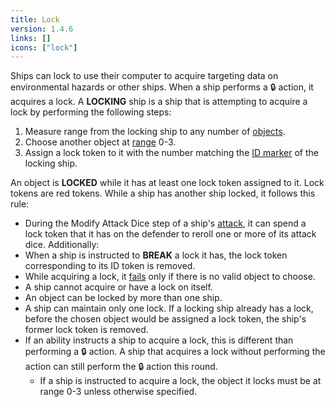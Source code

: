 ```yaml
---
title: Lock
version: 1.4.6
links: []
icons: ["lock"]
---
```


Ships can lock to use their computer to acquire targeting data on environmental hazards or other ships. When a ship performs a :lock: action, it acquires a lock. A **LOCKING** ship is a ship that is attempting to acquire a lock by performing the following steps:

1. Measure range from the locking ship to any number of [objects](/rules/Objects).
2. Choose another object at [range](/rules/Range) 0-3.
3. Assign a lock token to it with the number matching the [ID marker](/rules/Id_Marker) of the locking ship.

An object is **LOCKED** while it has at least one lock token assigned to it. Lock tokens are red tokens. While a ship has another ship locked, it follows this rule:

- During the Modify Attack Dice step of a ship's [attack](/rules/Attack), it can spend a lock token that it has on the defender to reroll one or more of its attack dice. Additionally:
- When a ship is instructed to **BREAK** a lock it has, the lock token corresponding to its ID token is removed.
- While acquiring a lock, it [fails](/rules/Fail) only if there is no valid object to choose.
- A ship cannot acquire or have a lock on itself.
- An object can be locked by more than one ship.
- A ship can maintain only one lock. If a locking ship already has a lock, before the chosen object would be assigned a lock token, the ship's former lock token is removed.
- If an ability instructs a ship to acquire a lock, this is different than performing a :lock: action. A ship that acquires a lock without performing the action can still perform the :lock: action this round. 
  + If a ship is instructed to acquire a lock, the object it locks must be at range 0-3 unless otherwise specified.
